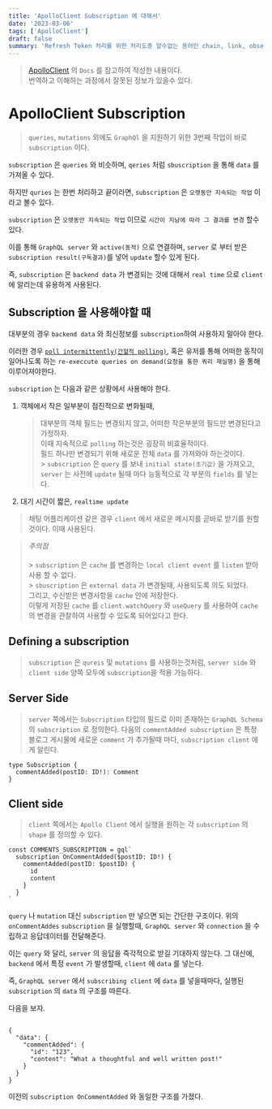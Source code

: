 ```yaml
---
title: 'ApolloClient Subscription 에 대해서'
date: '2023-03-06'
tags: ['ApolloClient']
draft: false
summary: 'Refresh Token 처리를 위한 처리도중 알수없는 용어인 chain, link, observable' 에 대해서 알아본다.'
---
```


> [ApolloClient](https://https://www.apollographql.com/docs/react/data/subscriptions) 의 `Docs` 를 참고하여 작성한 내용이다.</br> 번역하고 이해하는 과정에서 잘못된 정보가 있을수 있다.

# ApolloClient Subscription

> `queries`, `mutations` 외에도 `GraphQl` 을 지원하기 위한 3번째 작업이 바로 `subscription` 이다.

`subscription` 은 `queries` 와 비슷하며, `qeries` 처럼 `sbuscription` 을 통해 `data` 를 가져올 수 있다.

하지만 `quries` 는 한번 처리하고 끝이라면, `subscription` 은 `오랫동안 지속되는 작업` 이라고 볼수 있다.

`subscription` 은 `오랫동안 지속되는 작업` 이므로 `시간이 지남에 따라 그 결과를 변경` 할수 있다.

이를 통해 `GraphQL server` 와 `active(동적)` 으로 연결하며, `server` 로 부터 받은 `subscription result(구독결과)`를 넣어 `update` 할수 있게 된다.

즉, `subscription` 은 `backend data` 가 변경되는 것에 대해서 `real time` 으로 `client` 에 알리는데 유용하게 사용된다.

## Subscription 을 사용해야할 때

대부분의 경우 `backend data` 와 최신정보를 `subscription`하여 사용하지 말아야 한다.

이러한 경우 [`poll intermittently(간헐적 polling)`](https://www.apollographql.com/docs/react/data/queries/#polling), 혹은 유저를 통해 어떠한 동작이 일어나도록 하는 `re-execcute queries on demand(요청을 통한 쿼리 재실행)` 을 통해 이루어져야한다.

`subscription` 는 다음과 같은 상황에서 사용해야 한다.

1. 객체에서 작은 일부분이 점진적으로 변화될때,

   > 대부분의 객체 필드는 변경되지 않고, 어떠한 작은부분의 필드만 변경된다고 가정하자.</br>
   > 이때 지속적으로 `polling` 하는것은 굉장히 비효율적이다.</br>
   > 필드 하나만 변경되기 위해 새로운 전체 `data` 를 가져와야 하는것이다.</br> > `subscription` 은 `query` 를 보내 `initial state(초기값)` 을 가져오고, `server` 는 사전에 `update` 될때 마다 능동적으로 각 부분의 `fields` 를 넣는다.

2. 대기 시간이 짧은, `realtime update`

> 채팅 어플리케이션 같은 경우 `client` 에서 새로운 메시지를 곧바로 받기를 원할것이다. 이때 사용된다.

> _주의점_</br></br> > `subscription` 은 `cache` 를 변경하는 `local client event` 를 `listen` 받아 사용 할 수 없다.</br> > `sbuscription` 은 `external data` 가 변경될때, 사용되도록 의도 되었다.</br> 그리고, 수신받은 변경사항을 `cache` 안에 저장한다.<br>
> 이렇게 저장된 `cache` 를 `client.watchQuery` 와 `useQuery` 를 사용하여 `cache` 의 변경을 관찰하여 사용할 수 있도록 되어있다고 한다.

## Defining a subscription

> `subscription` 은 `qureis` 및 `mutations` 를 사용하는것처럼, `server side` 와 `client side` 양쪽 모두에 `subscription`을 적용 가능하다.

## Server Side

> `server` 쪽에서는 `Subscription` 타입의 필드로 이미 존재하는 `GraphQL Schema` 의 `subscription` 로 정의한다.
> 다음의 `commentAdded subscription` 은 특정 블로그 게시물에 새로운 `comment` 가 추가될때 마다, `subscription client` 에게 알린다.

```tsx
type Subscription {
  commentAdded(postID: ID!): Comment
}
```

## Client side

> `client` 쪽에서는 `Apollo Client` 에서 실행을 원하는 각 `subscription` 의 `shape` 를 정의할 수 있다.

```tsx
const COMMENTS_SUBSCRIPTION = gql`
  subscription OnCommentAdded($postID: ID!) {
    commentAdded(postID: $postID) {
      id
      content
    }
  }
`
```

`query` 나 `mutation` 대신 `subscription` 만 넣으면 되는 간단한 구조이다.
위의 `onCommentAddes` `subscription` 을 실행할때, `GraphQL server` 와 `connection` 을 수립하고 응답데이터를 전달해준다.

이는 `query` 와 달리, `server` 의 응답을 즉각적으로 받길 기대하지 않는다.
그 대신에, `backend` 에서 특정 `event` 가 발생할때, `client` 에 `data` 를 넣는다.

즉, `GraphQL server` 에서 `subscribing client` 에 `data` 를 넣을때마다, 실행된 `subscription` 의 `data` 의 구조를 따른다.

다음을 보자.

```tsx

{
  "data": {
    "commentAdded": {
      "id": "123",
      "content": "What a thoughtful and well written post!"
    }
  }
}

```

이전의 `subscription OnCommentAdded` 와 동일한 구조를 가졌다.
